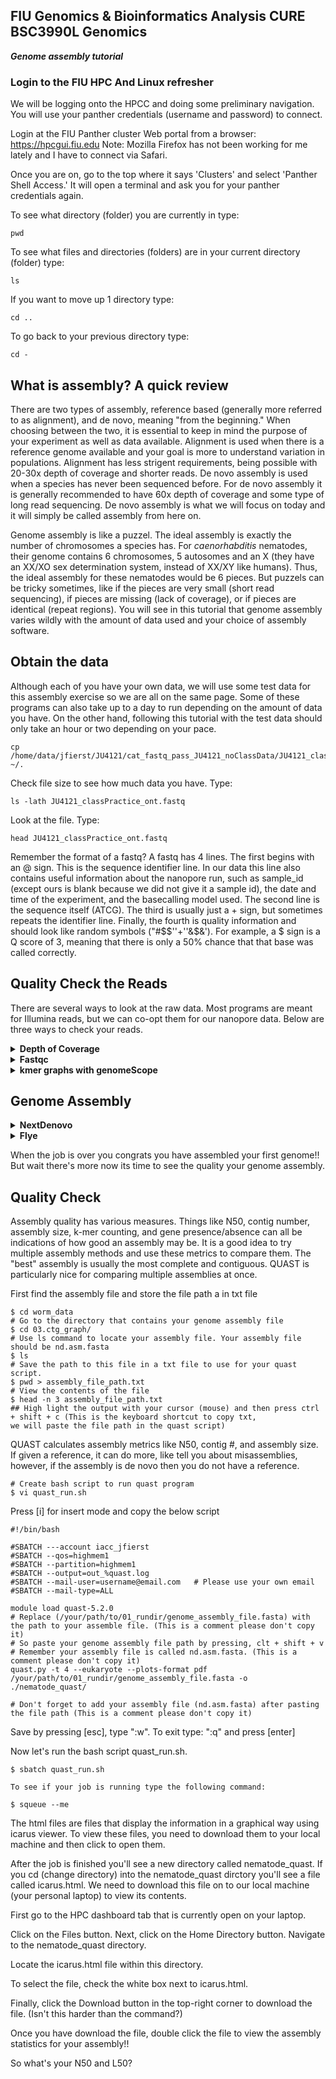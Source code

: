 
## FIU Genomics & Bioinformatics Analysis CURE BSC3990L Genomics ###

***Genome assembly tutorial***

 ### Login to the FIU HPC And Linux refresher
We will be logging onto the HPCC and doing some preliminary navigation. You will use your panther credentials (username and password) to connect.

Login at the FIU Panther cluster Web portal from a browser: https://hpcgui.fiu.edu Note: Mozilla Firefox has not been working for me lately and I have to connect via Safari.

Once you are on, go to the top where it says 'Clusters' and select 'Panther Shell Access.' It will open a terminal and ask you for your panther credentials again.

To see what directory (folder) you are currently in type:

    pwd

To see what files and directories (folders) are in your current directory (folder) type:

    ls

If you want to move up 1 directory type:

    cd ..

To go back to your previous directory type:

    cd -


## What is assembly? A quick review

There are two types of assembly, reference based (generally more referred to as alignment), and de novo, meaning "from the beginning." When choosing between the two, it is essential to keep in mind the purpose of your experiment as well as data available. Alignment is used when there is a reference genome available and your goal is more to understand variation in populations. Alignment has less strigent requirements, being possible with 20-30x depth of coverage and shorter reads. De novo assembly is used when a species has never been sequenced before. For de novo assembly it is generally recommended to have 60x depth of coverage and some type of long read sequencing. De novo assembly is what we will focus on today and it will simply be called assembly from here on.

Genome assembly is like a puzzel. The ideal assembly is exactly the number of chromosomes a species has. For _caenorhabditis_ nematodes, their genome contains 6 chromosomes, 5 autosomes and an X (they have an XX/XO sex determination system, instead of XX/XY like humans). Thus, the ideal assembly for these nematodes would be 6 pieces. But puzzels can be tricky sometimes, like if the pieces are very small (short read sequencing), if pieces are missing (lack of coverage), or if pieces are identical (repeat regions). You will see in this tutorial that genome assembly varies wildly with the amount of data used and your choice of assembly software.

## Obtain the data

Although each of you have your own data, we will use some test data for this assembly exercise so we are all on the same page. Some of these programs can also take up to a day to run depending on the amount of data you have. On the other hand, following this tutorial with the test data should only take an hour or two depending on your pace.

    cp /home/data/jfierst/JU4121/cat_fastq_pass_JU4121_noClassData/JU4121_classPractice_ont.fastq ~/.

Check file size to see how much data you have. Type:

    ls -lath JU4121_classPractice_ont.fastq

Look at the file. Type:

    head JU4121_classPractice_ont.fastq

Remember the format of a fastq? A fastq has 4 lines. The first begins with an @ sign. This is the sequence identifier line. In our data this line also contains useful information about the nanopore run, such as sample_id (except ours is blank because we did not give it a sample id), the date and time of the experiment, and the basecalling model used. The second line is the sequence itself (ATCG). The third is usually just a + sign, but sometimes repeats the identifier line. Finally, the fourth is quality information and should look like random symbols ("#$$''+''&$&'). For example, a $ sign is a Q score of 3, meaning that there is only a 50% chance that that base was called correctly. 

## Quality Check the Reads

There are several ways to look at the raw data. Most programs are meant for Illumina reads, but we can co-opt them for our nanopore data. Below are three ways to check your reads.

<details>
<summary><b>Depth of Coverage</b></summary>

We are going to use the awk language to process our fastq file and give us the total amount of base pairs in the fastq file.

    awk '{if(NR%4==2) total+=length($0)} END {print total}' JU4121_classPractice_ont.fastq > total_amount_of_base_pairs.txt

Once you see the prompt ($) then your command finished. 

This command is saying that if the current line number equals the second of every group of four lines, then count the characters and add the count to total. At the END, print the total and store it in total_amount_of_base_pairs.txt 

Make sure total_amount_of_base_pairs.txt was created and is in the current directory by typing:
    
    ls
    
Now view the contents in the total_amount_of_base_pairs.txt, type:

    head total_amount_of_base_pairs.txt
 
It's time to calculate the sequencing depth. The equation is: Sequencing depth of coverage formula= 
Total base pairs sequenced / Genome size​	( In our case the genome size will be 100,000,000 == 100Mega base pairs)

You may use a calculator. Alternatively, you could use awk in the command line for simple math: awk 'BEGIN { print total_base_pairs / 100000000 }' 

 What was your sequencing depth? (please write this down)

  In case your curious this is the full expanded form of Sequencing depth of coverage formula: 

  Sequencing depth of coverage = (Read length * Number of reads) / Genome size

</details>


<details>
<summary><b>Fastqc</b></summary>

    #!/bin/bash

    #SBATCH --account acc_jfierst_classroom
    #SBATCH --partition highmem1
    #SBATCH --qos highmem1
    #SBATCH -n 8
    #SBATCH --output=output_fastqc.log
    #SBATCH --mail-user=username@email.com 	#use your own email instead
    #SBATCH --mail-type=ALL

    module load fastqc-0.11.7-gcc-4.8.5-72rtvom

    mkdir -p fastqc_out

    fastqc JU4121_classPractice_ont.fastq -t 8 -o fastqc_out

fastqc finishes in under a minute. The output is an html file in the directory fastqc_out. To view this, you need to download the file and open it in your preferred browser. To download a file from the HPC to your local machine, 

Go to the HPC dashboard tab that is currently open on your laptop. 

Click on the Files button.

Next, click on the Home Directory button.

Navigate to the file and check the white box next to it.

Finally, click the Download button in the top-right corner to download the file.

</details>

<details>
<summary><b>kmer graphs with genomeScope</b></summary>
 
</details>

## Genome Assembly

<details>
<summary><b>NextDenovo</b></summary>

    #Create the input file
    ls SRR16242712.fastq > input.fofn

    #Create the configuration file for assembly
    vi run.cfg

Press [i] to enter insert mode and copy and paste the below section (this was obtained by going to nextDenovo documentation and copying the run.cfg file).

    [General]
    job_type = local
    job_prefix = nextDenovo
    task = all
    rewrite = yes
    deltmp = yes
    parallel_jobs = 20
    input_type = raw
    read_type = ont # Oxford Nanpore data
    input_fofn = input.fofn
    workdir = worm_data

    [correct_option]
    read_cutoff = 1k
    genome_size = 100M # Estimated genome size    
    sort_options = -m 20g -t 15
    minimap2_options_raw = -t 8
    pa_correction = 3
    correction_options = -p 15

    [assemble_option]
    minimap2_options_cns = -t 8
    nextgraph_options = -a 1
    
Save by pressing [esc], type ":w".
To exit type: ":q" and press [enter]

    #Create the script to run nextDenovo and create an assembled genome
    vi assemble.sh
Press [i] for insert mode and copy the below script

    #!/bin/bash

    #SBATCH --account iacc_jfierst
    #SBATCH --qos=highmem1
    #SBATCH --partition=highmem1
    #SBATCH --output=out_%assemble.log
    #SBATCH --mail-user=username@email.com 	#use your own email instead
    #SBATCH --mail-type=ALL

    module load nextDenovo-2.5.0

    nextDenovo run.cfg
Save by pressing [esc], type ":w". To exit type: ":q" and press [enter]

Run the script with:

    $ sbatch assemble.sh
To see if your job is running type the following command:

    $ squeue --me
The final assembly result is at 03.ctg_graph/nd.asm.fasta

</details>

<details>
<summary><b>Flye</b></summary>


</details>

When the job is over you congrats you have assembled your first genome!! But wait there's more now its time to see the quality your genome assembly.

## Quality Check
Assembly quality has various measures. Things like N50, contig number, assembly size, k-mer counting, and gene presence/absence can all be indications of how good an assembly may be. It is a good idea to try multiple assembly methods and use these metrics to compare them. The "best" assembly is usually the most complete and contiguous. QUAST is particularly nice for comparing multiple assemblies at once.

First find the assembly file and store the file path a in txt file
    
    $ cd worm_data
    # Go to the directory that contains your genome assembly file
    $ cd 03.ctg_graph/
    # Use ls command to locate your assembly file. Your assembly file should be nd.asm.fasta
    $ ls
    # Save the path to this file in a txt file to use for your quast script.
    $ pwd > assembly_file_path.txt
    # View the contents of the file
    $ head -n 3 assembly_file_path.txt
    ## High light the output with your cursor (mouse) and then press ctrl + shift + c (This is the keyboard shortcut to copy txt, 
    we will paste the file path in the quast script)

QUAST calculates assembly metrics like N50, contig #, and assembly size. If given a reference, it can do more, like tell you about misassemblies, however, if the assembly is de novo then you do not have a reference.

    # Create bash script to run quast program
    $ vi quast_run.sh
Press [i] for insert mode and copy the below script
    
    #!/bin/bash

    #SBATCH ---account iacc_jfierst
    #SBATCH --qos=highmem1
    #SBATCH --partition=highmem1
    #SBATCH --output=out_%quast.log
    #SBATCH --mail-user=username@email.com   # Please use your own email
    #SBATCH --mail-type=ALL

    module load quast-5.2.0  
    # Replace (/your/path/to/01_rundir/genome_assembly_file.fasta) with the path to your assemble file. (This is a comment please don't copy it)
    # So paste your genome assembly file path by pressing, clt + shift + v
    # Remember your assembly file is called nd.asm.fasta. (This is a comment please don't copy it)
    quast.py -t 4 --eukaryote --plots-format pdf /your/path/to/01_rundir/genome_assembly_file.fasta -o ./nematode_quast/
    
    # Don't forget to add your assembly file (nd.asm.fasta) after pasting the file path (This is a comment please don't copy it)
Save by pressing [esc], type ":w". To exit type: ":q" and press [enter]

Now let's run the bash script quast_run.sh.

    $ sbatch quast_run.sh
    
    To see if your job is running type the following command:

    $ squeue --me


The html files are files that display the information in a graphical way using icarus viewer. To view these files, you need to download them to your local machine and then click to open them.

After the job is finished you'll see a new directory called  nematode_quast. If you cd (change directory) into the nematode_quast dirctory you'll see a file called icarus.html. We need to download this file on to our local machine (your personal laptop) to view its contents.
 
First go to the HPC dashboard tab that is currently open on your laptop. 

Click on the Files button.
Next, click on the Home Directory button.
Navigate to the nematode_quast directory.

Locate the icarus.html file within this directory.

To select the file, check the white box next to icarus.html.

Finally, click the Download button in the top-right corner to download the file.
(Isn't this harder than the command?)

Once you have download the file, double click the file to view the assembly statistics for your assembly!!

So what's your N50 and L50?

